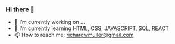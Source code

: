 ### Hi there 👋


- 🔭 I’m currently working on ...
- 🌱 I’m currently learning HTML, CSS, JAVASCRIPT, SQL, REACT
- 📫 How to reach me: richardwmuller@gmail.com


